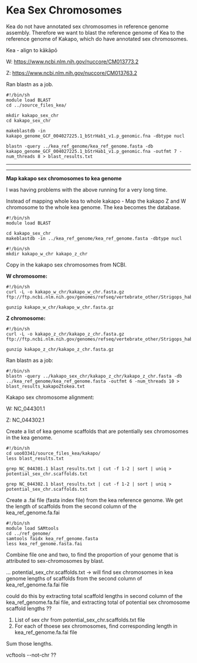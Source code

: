# Kea Sex Chromosomes

Kea do not have annotated sex chromosomes in reference genome assembly. Therefore we want to blast the reference genome of Kea to the reference genome of Kakapo, which do have annotated sex chromosomes.

Kea - align to kākāpō

W: https://www.ncbi.nlm.nih.gov/nuccore/CM013773.2

Z: https://www.ncbi.nlm.nih.gov/nuccore/CM013763.2


Ran blastn as a job.
```
#!/bin/sh
module load BLAST
cd ../source_files_kea/

mkdir kakapo_sex_chr
cd kakapo_sex_chr

makeblastdb -in kakapo_genome_GCF_004027225.1_bStrHab1_v1.p_genomic.fna -dbtype nucl

blastn -query ../kea_ref_genome/kea_ref_genome.fasta -db kakapo_genome_GCF_004027225.1_bStrHab1_v1.p_genomic.fna -outfmt 7 -num_threads 8 > blast_results.txt
```
---
---
**Map kakapo sex chromosomes to kea genome**

I was having problems with the above running for a very long time. 

Instead of mapping whole kea to whole kakapo - Map the kakapo Z and W chromosome to the whole kea genome. The kea becomes the database.

```
#!/bin/sh
module load BLAST

cd kakapo_sex_chr
makeblastdb -in ../kea_ref_genome/kea_ref_genome.fasta -dbtype nucl
```
```
#!/bin/sh
mkdir kakapo_w_chr kakapo_z_chr
```


Copy in the kakapo sex chromosomes from NCBI.


**W chromosome:**
```
#!/bin/sh
curl -L -o kakapo_w_chr/kakapo_w_chr.fasta.gz ftp://ftp.ncbi.nlm.nih.gov/genomes/refseq/vertebrate_other/Strigops_habroptila/all_assembly_versions/GCF_004027225.2_bStrHab1.2.pri/GCF_004027225.2_bStrHab1.2.pri_assembly_structure/Primary_Assembly/assembled_chromosomes/FASTA/chrW.fna.gz

gunzip kakapo_w_chr/kakapo_w_chr.fasta.gz
```
**Z chromosome:**
```
#!/bin/sh
curl -L -o kakapo_z_chr/kakapo_z_chr.fasta.gz ftp://ftp.ncbi.nlm.nih.gov/genomes/refseq/vertebrate_other/Strigops_habroptila/all_assembly_versions/GCF_004027225.2_bStrHab1.2.pri/GCF_004027225.2_bStrHab1.2.pri_assembly_structure/Primary_Assembly/assembled_chromosomes/FASTA/chrZ.fna.gz

gunzip kakapo_z_chr/kakapo_z_chr.fasta.gz
```

Ran blastn as a job:
```
#!/bin/sh
blastn -query ../kakapo_sex_chr/kakapo_z_chr/kakapo_z_chr.fasta -db ../kea_ref_genome/kea_ref_genome.fasta -outfmt 6 -num_threads 10 > blast_results_kakapoZtokea.txt
```




Kakapo sex chromosome alignment:

W: NC_044301.1

Z: NC_044302.1


Create a list of kea genome scaffolds that are potentially sex chromosomes in the kea genome. 

```
#!/bin/sh
cd uoo03341/source_files_kea/kakapo/
less blast_results.txt

grep NC_044301.1 blast_results.txt | cut -f 1-2 | sort | uniq > potential_sex_chr.scaffolds.txt

grep NC_044302.1 blast_results.txt | cut -f 1-2 | sort | uniq > potential_sex_chr.scaffolds.txt
```
Create a .fai file (fasta index file) from the kea reference genome. We get the length of scaffolds from the second column of the kea_ref_genome.fa.fai

```
#!/bin/sh
module load SAMtools
cd ../ref_genome/
samtools faidx kea_ref_genome.fasta
less kea_ref_genome.fasta.fai 
```

Combine file one and two, to find the proportion of your genome that is attributed to sex-chromosomes by blast.


... 
potential_sex_chr.scaffolds.txt -> will find sex chromosomes in kea genome
lengths of scaffolds from the second column of kea_ref_genome.fa.fai file

could do this by extracting total scaffold lengths in second column of the kea_ref_genome.fa.fai file, and extracting total of potential sex chromosome scaffold lengths ?? 

1. List of sex chr from potential_sex_chr.scaffolds.txt file
2. For each of thoese sex chromosomes, find corresponding length in kea_ref_genome.fa.fai file

Sum those lengths.

vcftools --not-chr ??
